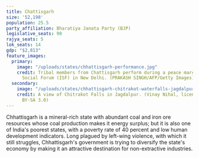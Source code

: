 ```yaml
---
title: Chattisgarh
size: '52,198'
population: 25.5
party_affiliation: Bharatiya Janata Party (BJP)
legislative_seats: 90
rajya_seats: 5
lok_seats: 14
gdp: "$2,813"
feature_images:
  primary:
    image: "/uploads/states/chhattisgarh-performance.jpg"
    credit: Tribal members from Chattisgarh perform during a peace march at the India
      Social Forum (ISF) in New Delhi. (PRAKASH SINGH/AFP/Getty Images)
  secondary:
    image: "/uploads/states/chhattisgarh-chitrakot-waterfalls-jagdalpur.jpg"
    credit: A view of Chitrakot Falls in Jagdalpur. (Vinay Nihal, licensed under CC
      BY-SA 3.0)
---
```


Chhattisgarh is a mineral-rich state with abundant coal and iron ore resources whose coal production makes it energy surplus; but it is also one of India's poorest states, with a poverty rate of 40 percent and low human development indicators. Long plagued by left-wing violence, with which it still struggles, Chhattisgarh's government is trying to diversify the state's economy by making it an attractive destination for non-extractive industries. 

